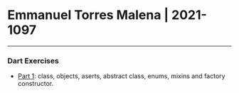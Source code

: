 # Emmanuel Torres Malena | 2021-1097
---

### Dart Exercises
- [Part 1](./part1/): class, objects, aserts, abstract class, enums, mixins and factory constructor.